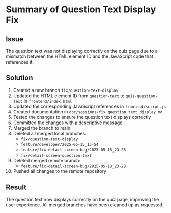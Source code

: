 # Summary of Question Text Display Fix

## Issue
The question text was not displaying correctly on the quiz page due to a mismatch between the HTML element ID and the JavaScript code that references it.

## Solution
1. Created a new branch `fix/question-text-display`
2. Updated the HTML element ID from `question-text` to `quiz-question-text` in `frontend/index.html`
3. Updated the corresponding JavaScript references in `frontend/script.js`
4. Created documentation in `doc/sessions/fix_question_text_display.md`
5. Tested the changes to ensure the question text displays correctly
6. Committed the changes with a descriptive message
7. Merged the branch to main
8. Deleted all merged local branches:
   - `fix/question-text-display`
   - `feature/developer/2025-05-15_13-54`
   - `feature/fix-detail-screen-bug/2025-05-18_23-28`
   - `fix/detail-screen-question-text`
9. Deleted merged remote branch:
   - `feature/fix-detail-screen-bug/2025-05-18_23-28`
10. Pushed all changes to the remote repository

## Result
The question text now displays correctly on the quiz page, improving the user experience. All merged branches have been cleaned up as requested.